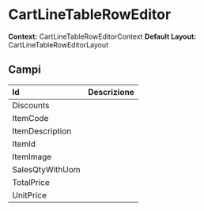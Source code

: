 # CartLineTableRowEditor

**Context:** CartLineTableRowEditorContext
**Default Layout:** CartLineTableRowEditorLayout



## Campi

| Id | Descrizione | 
| :--- | :--- | 
| Discounts |  | 
| ItemCode |  | 
| ItemDescription |  | 
| ItemId |  | 
| ItemImage |  | 
| SalesQtyWithUom |  | 
| TotalPrice |  | 
| UnitPrice |  | 

